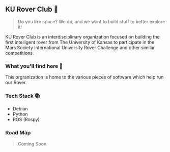 ## KU Rover Club 🚀

> Do you like space? We do, and we want to build stuff to better explore it! 

KU Rover Club is an interdisciplinary organization focused on building the first intelligent rover from The University of Kansas to participate in the Mars Society International University Rover Challenge and other similar competitions.

### What you'll find here 📄

This orgranization is home to the various pieces of software which help run our Rover. 

### Tech Stack 📚

- Debian
- Python
- ROS (Rospy)

### Road Map 
> Coming Soon





